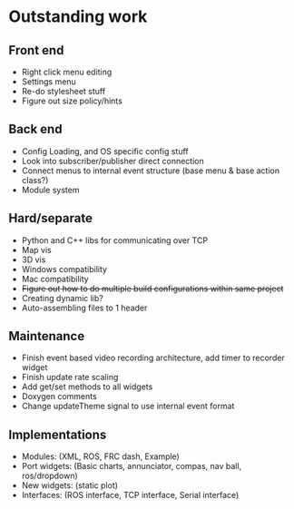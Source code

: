 # Outstanding work
## Front end
* Right click menu editing
* Settings menu
* Re-do stylesheet stuff
* Figure out size policy/hints
## Back end
* Config Loading, and OS specific config stuff
* Look into subscriber/publisher direct connection
* Connect menus to internal event structure (base menu & base action class?)
* Module system
## Hard/separate
* Python and C++ libs for communicating over TCP
* Map vis
* 3D vis
* Windows compatibility
* Mac compatibility
* ~~Figure out how to do multiple build configurations within same project~~
* Creating dynamic lib?
* Auto-assembling files to 1 header
## Maintenance
* Finish event based video recording architecture, add timer to recorder widget 
* Finish update rate scaling
* Add get/set methods to all widgets
* Doxygen comments
* Change updateTheme signal to use internal event format
## Implementations
* Modules: (XML, ROS, FRC dash, Example)
* Port widgets: (Basic charts, annunciator, compas, nav ball, ros/dropdown)
* New widgets: (static plot)
* Interfaces: (ROS interface, TCP interface, Serial interface)
